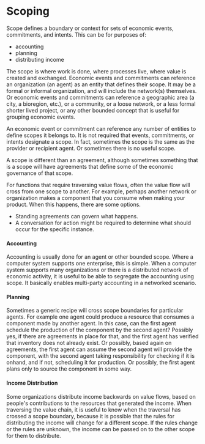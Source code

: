 # Scoping

Scope defines a boundary or context for sets of economic events, commitments, and intents.  This can be for purposes of:
* accounting
* planning
* distributing income

The scope is where work is done, where processes live, where value is created and exchanged. Economic events and commitments can reference an organization (an agent) as an entity that defines their scope. It may be a formal or informal organization, and will include the network(s) themselves.  Or economic events and commitments can reference a geographic area (a city, a bioregion, etc.), or a community, or a loose network, or a less formal shorter lived project, or any other bounded concept that is useful for grouping economic events.

An economic event or commitment can reference any number of entities to define scopes it belongs to. It is not required that events, commitments, or intents designate a scope.  In fact, sometimes the scope is the same as the provider or recipient agent.  Or sometimes there is no useful scope.

A scope is different than an agreement, although sometimes something that is a scope will have agreements that define some of the economic governance of that scope.

For functions that require traversing value flows, often the value flow will cross from one scope to another.  For example, perhaps another network or organization makes a component that you consume when making your product.  When this happens, there are some options.
* Standing agreements can govern what happens.
* A conversation for action might be required to determine what should occur for the specific instance.


#### Accounting

Accounting is usually done for an agent or other bounded scope. Where a computer system supports one enterprise, this is simple.  When a computer system supports many organizations or there is a distributed network of economic activity, it is useful to be able to segregate the accounting using scope.  It basically enables multi-party accounting in a networked scenario.

#### Planning

Sometimes a generic recipe will cross scope boundaries for particular agents. For example one agent could produce a resource that consumes a component made by another agent.  In this case, can the first agent schedule the production of the component by the second agent?  Possibly yes, if there are agreements in place for that, and the first agent has verified that inventory does not already exist.  Or possibly, based again on agreements, the first agent can assume the second agent will provide the component, with the second agent taking responsibility for checking if it is onhand, and if not, scheduling it for production.  Or possibly, the first agent plans only to source the component in some way.

#### Income Distribution

Some organizations distribute income backwards on value flows, based on people's contributions to the resources that generated the income.  When traversing the value chain, it is useful to know when the traversal has crossed a scope boundary, because it is possible that the rules for distributing the income will change for a different scope.  If the rules change or the rules are unknown, the income can be passed on to the other scope for them to distribute.


